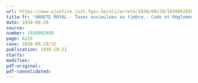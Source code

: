 ```yaml
---
url: https://www.ejustice.just.fgov.be/eli/arrete/1938/09/29/1938092950/justel
title-fr: "ARRETE ROYAL.- Taxes assimilées au timbre.- Code et Règlement général."
date: 1938-09-29
source:
number: 1938092950
page: 6219
case: 1938-09-29/32
publication: 1938-10-21
starts:
modifies:
pdf-original:
pdf-consolidated:
---
```


